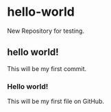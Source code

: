# hello-world
New Repository for testing.

## hello world!
This will be my first commit.

### Hello world!
This will be my first file on GitHub.

